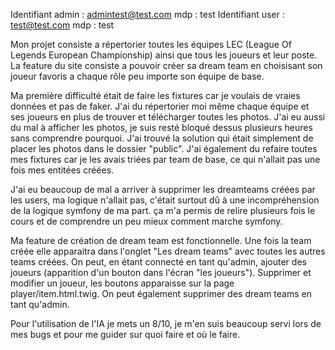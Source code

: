 Identifiant admin : admintest@test.com   mdp : test
Identifiant user : test@test.com   mdp : test

Mon projet consiste a répertorier toutes les équipes LEC (League Of Legends European Championship) ainsi que tous les joueurs et leur poste. La feature du site consiste a pouvoir créer sa dream team en choisisant son joueur favoris a chaque rôle peu importe son équipe de base.

Ma première difficulté était de faire les fixtures car je voulais de vraies données et pas de faker. J'ai du répertorier moi même chaque équipe et ses joueurs en plus de trouver et télécharger toutes les photos. 
J'ai eu aussi du mal à afficher les photos, je suis resté bloqué dessus plusieurs heures sans comprendre pourquoi. J'ai trouvé la solution qui était simplement de placer les photos dans le dossier "public".
J'ai également du refaire toutes mes fixtures car je les avais triées par team de base, ce qui n'allait pas une fois mes entitées créées.

J'ai eu beaucoup de mal a arriver à supprimer les dreamteams créées par les users, ma logique n'allait pas, c'était surtout dû à une incompréhension de la logique symfony de ma part. ça m'a permis de relire plusieurs fois le cours et de comprendre un peu mieux comment marche symfony.

Ma feature de création de dream team est fonctionnelle. Une fois la team créée elle apparaitra dans l'onglet "Les dream teams" avec toutes les autres teams créées.
On peut, en étant connecté en tant qu'admin, ajouter des joueurs (apparition d'un bouton dans l'écran "les joueurs"). Supprimer et modifier un joueur, les boutons apparaisse sur la page player/item.html.twig. On peut également supprimer des dream teams en tant qu'admin.

Pour l'utilisation de l'IA je mets un 8/10, je m'en suis beaucoup servi lors de mes bugs et pour me guider sur quoi faire et où le faire. 


